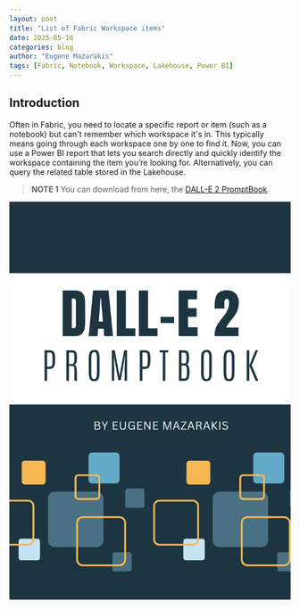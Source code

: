 ```yaml
---
layout: post
title: "List of Fabric Workspace items" 
date: 2025-05-18
categories: blog
author: "Eugene Mazarakis"
tags: [Fabric, Notebook, Workspace, Lakehouse, Power BI]
---
```


## Introduction
Often in Fabric, you need to locate a specific report or item (such as a notebook) but can't remember which workspace it's in. 
This typically means going through each workspace one by one to find it. Now, you can use a Power BI report that lets you search directly and quickly identify the workspace containing the item you’re looking for. Alternatively, you can query the related table stored in the Lakehouse.


> **NOTE 1**
> You can download from here, the [DALL-E 2 PromptBook](https://github.com/EMazarakis/EMazarakis.github.io/blob/main/assets/Img/BlogImages/008.BlogPost_16_03_2025/Dall-E_2_Handbook.pdf).

![Photo 0](/assets/Img/BlogImages/008.BlogPost_16_03_2025/Dall-E_2_Handbook_cover.png)
